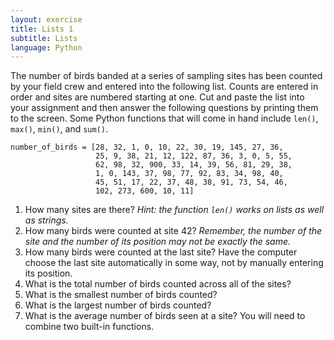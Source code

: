 ```yaml
---
layout: exercise
title: Lists 1
subtitle: Lists
language: Python
---
```


The number of birds banded at a series of sampling sites has been counted by
your field crew and entered into the following list. Counts are entered in order
and sites are numbered starting at one. Cut and paste the list into your
assignment and then answer the following questions by printing them to the
screen. Some Python functions that will come in hand include `len()`, `max()`,
`min()`, and `sum()`.

```
number_of_birds = [28, 32, 1, 0, 10, 22, 30, 19, 145, 27, 36,
                   25, 9, 38, 21, 12, 122, 87, 36, 3, 0, 5, 55,
                   62, 98, 32, 900, 33, 14, 39, 56, 81, 29, 38,
                   1, 0, 143, 37, 98, 77, 92, 83, 34, 98, 40,
                   45, 51, 17, 22, 37, 48, 38, 91, 73, 54, 46,
                   102, 273, 600, 10, 11]
```

1.  How many sites are there? *Hint: the function `len()` works on lists as
    well as strings.*
2.  How many birds were counted at site 42? *Remember, the number of the
    site and the number of its position may not be exactly the same.*
3.  How many birds were counted at the last site? Have the computer
    choose the last site automatically in some way, not by manually
    entering its position.
4.  What is the total number of birds counted across all of the sites?
5.  What is the smallest number of birds counted?
6.  What is the largest number of birds counted?
7.  What is the average number of birds seen at a site? You will need to
    combine two built-in functions.

